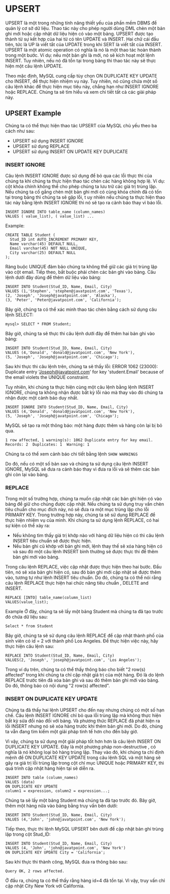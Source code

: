 # UPSERT

UPSERT là một trong những tính năng thiết yếu của phần mềm DBMS 
để quản lý cơ sở dữ liệu. Thao tác này cho phép người dùng DML
chèn một bản ghi mới hoặc cập nhật dữ liệu hiện có vào một bảng. 
UPSERT được tạo thành từ sự kết hợp của hai từ có tên UPDATE và INSERT. 
Hai chữ cái đầu tiên, tức là UP là viết tắt của UPDATE trong khi SERT 
là viết tắt của INSERT. UPSERT là một atomic operation có nghĩa là 
nó là một thao tác hoàn thành trong một bước. 
Ví dụ: nếu một bản ghi là mới, nó sẽ kích hoạt một lệnh INSERT.
Tuy nhiên, nếu nó đã tồn tại trong bảng thì thao tác này sẽ thực hiện 
một câu lệnh UPDATE.

Theo mặc định, MySQL cung cấp tùy chọn ON DUPLICATE KEY UPDATE cho 
INSERT, để thực hiện nhiệm vụ này.
Tuy nhiên, nó cũng chứa một số câu lệnh khác để thực hiện mục tiêu này,
chẳng hạn như INSERT IGNORE hoặc REPLACE.
Chúng ta sẽ tìm hiểu và xem chi tiết tất cả các giải pháp này.

## UPSERT Example
Chúng ta có thể thực hiện thao tác UPSERT của MySQL chủ yếu theo ba cách như sau:

- UPSERT sử dụng INSERT IGNORE
- UPSERT sử dụng REPLACE
- UPSERT sử dụng INSERT ON UPDATE KEY DUPLICATE

### INSERT IGNORE

Câu lệnh INSERT IGNORE được sử dụng để bỏ qua các lỗi thực thi 
của chúng ta khi chúng ta thực hiện thao tác chèn các hàng không hợp lệ.
Ví dụ: cột khóa chính không thể cho phép chúng ta lưu trữ các giá trị 
trùng lặp. Nếu chúng ta cố gắng chèn một bản ghi mới có cùng khóa chính
đã có tồn tại trong bảng thì chúng ta sẽ gặp lỗi, t
uy nhiên nếu chúng ta thực hiện thao tác này bằng lệnh INSERT IGNORE
thì nó sẽ tạo ra cảnh báo thay vì báo lỗi.

```angular2html
INSERT IGNORE INTO table_name (column_names)  
VALUES ( value_list), ( value_list) ...
```
Example:

```angular2html
CREATE TABLE Student (  
  Stud_ID int AUTO_INCREMENT PRIMARY KEY,  
  Name varchar(45) DEFAULT NULL,  
  Email varchar(45) NOT NULL UNIQUE,  
  City varchar(25) DEFAULT NULL  
);  
```

Ràng buộc UNIQUE đảm bảo chúng ta không thể giữ các giá trị trùng lặp 
vào cột email. Tiếp theo, bắt buộc phải chèn các bản ghi vào bảng. 
Câu lệnh dưới đây dùng để thêm dữ liệu vào bảng:

```angular2html
INSERT INTO Student(Stud_ID, Name, Email, City)   
VALUES (1,'Stephen', 'stephen@javatpoint.com', 'Texas'),   
(2, 'Joseph', 'Joseph@javatpoint.com', 'Alaska'),   
(3, 'Peter', 'Peter@javatpoint.com', 'California');  
```

Bây giờ, chúng ta có thể xác minh thao tác chèn bằng cách sử dụng câu lệnh SELECT:

```angular2html
mysql> SELECT * FROM Student;  

```

Bây giờ, chúng ta sẽ thực thi câu lệnh dưới đây để thêm hai bản ghi vào bảng:

```angular2html
INSERT INTO Student(Stud_ID, Name, Email, City)   
VALUES (4,'Donald', 'donald@javatpoint.com', 'New York'),   
(5, 'Joseph', 'Joseph@javatpoint.com', 'Chicago');  
```

Sau khi thực thi câu lệnh trên, chúng ta sẽ thấy lỗi:
ERROR 1062 (23000): Duplicate entry 'Joseph@javatpoint.com' for key 'student.Email' because of the email violets the UNIQUE constraint.

Tuy nhiên, khi chúng ta thực hiện cùng một câu lệnh bằng lệnh INSERT IGNORE, chúng ta không nhận được bất kỳ lỗi nào mà thay vào đó chúng ta nhận được một cảnh báo duy nhất.

```angular2html
INSERT IGNORE INTO Student(Stud_ID, Name, Email, City)   
VALUES (4,'Donald', 'donald@javatpoint.com', 'New York'),   
(5, 'Joseph', 'Joseph@javatpoint.com', 'Chicago');  
```

MySQL sẽ tạo ra một thông báo: một hàng được thêm và hàng còn lại bị bỏ qua.
```angular2html
1 row affected, 1 warning(s): 1062 Duplicate entry for key email.  
Records: 2  Duplicates: 1  Warning: 1  
```

Chúng ta có thể xem cảnh báo chi tiết bằng lệnh `SHOW WARNINGS`

Do đó, nếu có một số bản sao và chúng ta sử dụng câu lệnh INSERT IGNORE, MySQL sẽ đưa ra cảnh báo thay vì đưa ra lỗi và sẽ thêm các bản ghi còn lại vào bảng.

### REPLACE

Trong một số trường hợp, chúng ta muốn cập nhật các bản ghi hiện có vào bảng để giữ cho chúng 
được cập nhật. Nếu chúng ta sử dụng truy vấn chèn tiêu chuẩn cho mục đích này, 
nó sẽ đưa ra một mục trùng lặp cho lỗi PRIMARY KEY. Trong trường hợp này, chúng ta sẽ sử dụng
REPLACE để thực hiện nhiệm vụ của mình. Khi chúng ta sử dụng lệnh REPLACE,
có hai sự kiện có thể xảy ra:
- Nếu không tìm thấy giá trị khớp nào với hàng dữ liệu hiện có thì câu lệnh INSERT tiêu chuẩn sẽ được thực hiện.
- Nếu bản ghi cũ khớp với bản ghi mới, lệnh thay thế sẽ xóa hàng hiện có và sau đó một câu lệnh INSERT bình thường sẽ được thực thi để thêm bản ghi mới vào bảng.

Trong câu lệnh REPLACE, việc cập nhật được thực hiện theo hai bước. Đầu tiên, nó sẽ xóa bản
ghi hiện có, sau đó bản ghi mới cập nhật sẽ được thêm vào, tương tự như lệnh INSERT tiêu chuẩn. 
Do đó, chúng ta có thể nói rằng câu lệnh REPLACE thực hiện hai chức năng tiêu chuẩn , DELETE and INSERT.

```angular2html
REPLACE [INTO] table_name(column_list)  
VALUES(value_list);  
```

Example
Ở đây, chúng ta sẽ lấy một bảng Student mà chúng ta đã tạo trước đó chứa dữ liệu sau:
```
Select * from Student
```
Bây giờ, chúng ta sẽ sử dụng câu lệnh REPLACE để cập nhật thành phố của sinh viên có id = 2 với thành phố Los Angeles. Để thực hiện việc này, hãy thực hiện câu lệnh sau:

```angular2html
REPLACE INTO Student(Stud_ID, Name, Email, City)  
VALUES(2, 'Joseph', 'joseph@javatpoint.com', 'Los Angeles');  
```

Trong ví dụ trên, chúng ta có thể thấy thông báo cho biết "2 row(s) affected" trong khi chúng ta chỉ cập nhật giá trị của một hàng. Đó là do lệnh REPLACE trước tiên đã xóa bản ghi và sau đó thêm bản ghi mới vào bảng. Do đó, thông báo có nội dung "2 row(s) affected".

###  INSERT ON DUPLICATE KEY UPDATE

Chúng ta đã thấy hai lệnh UPSERT cho đến nay nhưng chúng có một số hạn chế.
Câu lệnh INSERT IGNORE chỉ bỏ qua lỗi trùng lặp mà không thực hiện bất kỳ sửa đổi nào đối với bảng. 
Và phương thức REPLACE đã phát hiện ra lỗi INSERT nhưng nó sẽ xóa hàng trước khi thêm bản ghi mới. 
Do đó, chúng ta vẫn đang tìm kiếm một giải pháp tinh tế hơn cho đến bây giờ.

Vì vậy, chúng ta sử dụng một giải pháp tốt hơn hơn là câu lệnh INSERT ON DUPLICATE KEY UPDATE.
Đây là một phương pháp non-destructive , có nghĩa là nó không loại bỏ hàng trùng lặp. 
Thay vào đó, khi chúng ta chỉ định mệnh đề ON DUPLICATE KEY UPDATE trong câu lệnh SQL và 
một hàng sẽ gây ra giá trị lỗi trùng lặp trong cột chỉ mục UNIQUE hoặc PRIMARY KEY, 
thì quá trình cập nhật hàng hiện tại sẽ diễn ra.

```angular2html
INSERT INTO table (column_names)  
VALUES (data)  
ON DUPLICATE KEY UPDATE   
column1 = expression, column2 = expression...;  
```

Chúng ta sẽ lấy một bảng Student mà chúng ta đã tạo trước đó. Bây giờ, thêm một hàng nữa vào bảng bằng truy vấn bên dưới:

```angular2html
INSERT INTO Student(Stud_ID, Name, Email, City)   
VALUES (4,'John', 'john@javatpoint.com', 'New York');  
```

Tiếp theo, thực thi lệnh MySQL UPSERT bên dưới để cập nhật bản ghi trùng lặp trong cột Stud_ID:

```angular2html
INSERT INTO Student(Stud_ID, Name, Email, City)   
VALUES (4, 'John', 'john@javatpoint.com', 'New York')  
ON DUPLICATE KEY UPDATE City = 'California';  
```

Sau khi thực thi thành công, MySQL đưa ra thông báo sau:



```angular2html
Query OK, 2 rows affected.
```
Ở đầu ra, chúng ta có thể thấy rằng hàng id=4 đã tồn tại. Vì vậy, truy vấn chỉ cập nhật City New York với California.